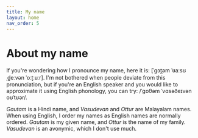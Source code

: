 ```yaml
---
title: My name
layout: home
nav_order: 5
---
```


# About my name

If you're wondering how I pronounce my name, here it is: \[ˈgɔt̪əm ˈʋaːsʊˌd̪eːvən ˈoːʈːuːr\]. I'm not bothered when people deviate from this pronunciation, but if you're an English speaker and you would like to approximate it using English phonology, you can try: /ˈgɒθəm ˈvɑsəðeɪvən oʊˈtʊər/. 

*Gautam* is a Hindi name, and *Vasudevan* and *Ottur* are Malayalam names. When using English, I order my names as English names are normally ordered. *Gautam* is my given name, and *Ottur* is the name of my family. *Vasudevan* is an avonymic, which I don't use much. 
